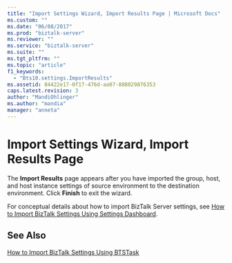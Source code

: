 ```yaml
---
title: "Import Settings Wizard, Import Results Page | Microsoft Docs"
ms.custom: ""
ms.date: "06/08/2017"
ms.prod: "biztalk-server"
ms.reviewer: ""
ms.service: "biztalk-server"
ms.suite: ""
ms.tgt_pltfrm: ""
ms.topic: "article"
f1_keywords: 
  - "Bts10.settings.ImportResults"
ms.assetid: 84422e17-0f17-476d-aa07-808029876353
caps.latest.revision: 3
author: "MandiOhlinger"
ms.author: "mandia"
manager: "anneta"
---
```

# Import Settings Wizard, Import Results Page
The **Import Results** page appears after you have imported the group, host, and host instance settings of source environment to the destination environment. Click **Finish** to exit the wizard.  
  
 For conceptual details about how to import BizTalk Server settings, see [How to Import BizTalk Settings Using Settings Dashboard](../core/how-to-import-biztalk-settings-using-settings-dashboard.md).  
  
## See Also  
 [How to Import BizTalk Settings Using BTSTask](../core/how-to-import-biztalk-settings-using-btstask.md)